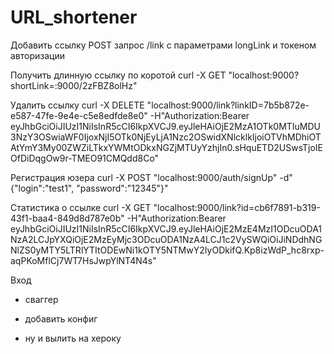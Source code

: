 # URL_shortener


Добавить ссылку
POST запрос /link с параметрами  longLink и токеном авторизации

Получить длинную ссылку по коротой
curl -X GET "localhost:9000?shortLink=:9000/2zFBZ8olHz"

Удалить ссылку
curl -X DELETE "localhost:9000/link?linkID=7b5b872e-e587-47fe-9e4e-c5e8edfde8e0" -H"Authorization:Bearer eyJhbGciOiJIUzI1NiIsInR5cCI6IkpXVCJ9.eyJleHAiOjE2MzA1OTk0MTIuMDU3NzY3OSwiaWF0IjoxNjI5OTk0NjEyLjA1Nzc2OSwidXNlcklkIjoiOTVhMDhiOTAtYmY3My00ZWZiLTkxYWMtODkxNGZjMTUyYzhjIn0.sHquETD2USwsTjoIEOfDiDqgOw9r-TMEO91CMQdd8Co"

Регистрация юзера
curl -X POST "localhost:9000/auth/signUp" -d"{\"login\":\"test1\", \"password\":\"12345\"}"

Статистика о ссылке
curl -X GET "localhost:9000/link?id=cb6f7891-b319-43f1-baa4-849d8d787e0b" -H"Authorization:Bearer eyJhbGciOiJIUzI1NiIsInR5cCI6IkpXVCJ9.eyJleHAiOjE2MzE4MzI1ODcuODA1NzA2LCJpYXQiOjE2MzEyMjc3ODcuODA1NzA4LCJ1c2VySWQiOiJiNDdhNGNlZS0yMTY5LTRlYTItODEwNi1kOTY5NTMwY2IyODkifQ.Kp8izWdP_hc8rxp-aqPKoMflCj7WT7HsJwpYlNT4N4s"

Вход


- сваггер
- добавить конфиг


- ну и вылить на хероку

